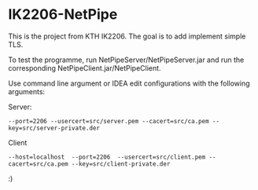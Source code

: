 # IK2206-NetPipe
This is the project from KTH IK2206. The goal is to add implement simple TLS.

To test the programme, run  NetPipeServer/NetPipeServer.jar and run the corresponding NetPipeClient.jar/NetPipeClient.

Use command line argument or IDEA edit configurations with the following arguments:

Server:

```
--port=2206 --usercert=src/server.pem --cacert=src/ca.pem --key=src/server-private.der
```

Client

```
--host=localhost  --port=2206  --usercert=src/client.pem --cacert=src/ca.pem --key=src/client-private.der
```

:)
